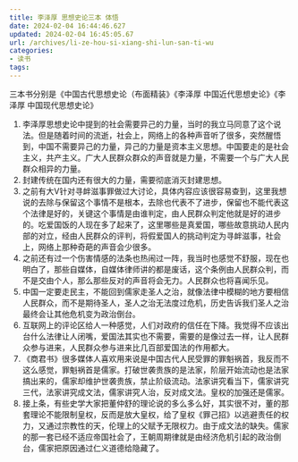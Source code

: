 ```yaml
---
title: 李泽厚 思想史论三本 体悟
date: 2024-02-04 16:44:46.627
updated: 2024-02-04 16:45:05.67
url: /archives/li-ze-hou-si-xiang-shi-lun-san-ti-wu
categories: 
- 读书
tags: 
---
```


三本书分别是《中国古代思想史论（布面精装》《李泽厚 中国近代思想史论》《李泽厚 中国现代思想史论》
1. 李泽厚思想史论中提到的社会需要异己的力量，当时的我立马同意了这个说法。但是随着时间的流逝，社会上，网络上的各种声音听了很多，突然醒悟到，中国不需要异己的力量，异己的力量是资本主义思想。中国要走的是社会主义，共产主义。广大人民群众群众的声音就是力量，不需要一个与广大人民群众相异的力量。
2. 封建传统在国内还有很大的力量，需要彻底消灭封建思想。
3. 之前有大V针对寻衅滋事罪做过大讨论，具体内容应该很容易查到，这里我想说的去除与保留这个事情不是根本，去除也代表不了进步，保留也不能代表这个法律是好的，关键这个事情是由谁判定，由人民群众判定他就是好的进步的。吃爱国饭的人现在多了起来了，这里哪些是真爱国，哪些故意挑动人民内部的对立，经由人民群众的评判，将假爱国人的挑动判定为寻衅滋事，社会上，网络上那种奇葩的声音会少很多。
4. 之前还有过一个伤害情感的法条也热闹过一阵，我当时也感觉不舒服，现在也明白了，那些自媒体，自媒体律师讲的都是废话，这个条例由人民群众判，而不是交由个人，那么那些反对的声音将会无力。人民群众也将喜闻乐见。
5. 中国一定要走民主，不能回到儒家走圣人之治，就像法律中模糊的地方要相信人民群众，而不是期待圣人，圣人之治无法度过危机，历史告诉我们圣人之治最终会让其他危机变为政治倒台。
6. 互联网上的评论区给人一种感觉，人们对政府的信任在下降。我觉得不应该出台什么法律让人闭嘴，爱国法其实也不需要，需要的是像过去一样，让人民群众参与进来，人民群众参与进来比几百部爱国法的作用都大。
7. 《商君书》很多媒体人喜欢用来说是中国古代人民受罪的罪魁祸首，我反而不这么感觉，罪魁祸首是儒家。打破世袭贵族的是法家，阶层开始流动也是法家搞出来的，儒家却维护世袭贵族，禁止阶级流动。法家讲究看当下，儒家讲究三代，法家讲究成文法，儒家讲究人治，反对成文法。皇权的加强还是儒家。
8. 接上条，有些史学大家把董仲舒的理论说的多么多么好，其实很不对，董的那套理论不能限制皇权，反而是放大皇权，给了皇权《罪己招》以逃避责任的权力，又通过宗教性的天，伦理上的父赋予无限权力。由于成文法的缺失。儒家的那一套已经不适应帝国社会了，王朝周期律就是由经济危机引起的政治倒台，儒家把原因通过仁义道德给隐藏了。